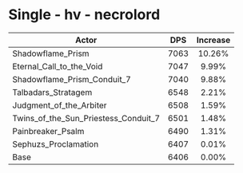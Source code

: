 # Single - hv - necrolord
| Actor | DPS | Increase |
|---|:---:|:---:|
|Shadowflame_Prism|7063|10.26%|
|Eternal_Call_to_the_Void|7047|9.99%|
|Shadowflame_Prism_Conduit_7|7040|9.88%|
|Talbadars_Stratagem|6548|2.21%|
|Judgment_of_the_Arbiter|6508|1.59%|
|Twins_of_the_Sun_Priestess_Conduit_7|6501|1.48%|
|Painbreaker_Psalm|6490|1.31%|
|Sephuzs_Proclamation|6407|0.01%|
|Base|6406|0.00%|
